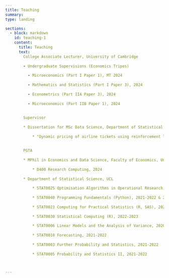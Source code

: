 ```yaml
---
title: Teaching 
summary: 
type: landing

sections:
  - block: markdown
    id: teaching-1
    content:  
      title: Teaching
      text: 
        College Associate Lecturer, University of Cambridge
        
        - Undergraduate Supervisions (Economics Tripos)
          
          - Microeconomics (Part I Paper 1), MT 2024
        
          - Mathematics and Statistics (Part I Paper 3), 2024
          
          - Econometrics (Part IIA Paper 3), 2024
          
          - Microeconomics (Part IIB Paper 1), 2024
      
        
        Supervisor
        
        * Dissertation for MSc Data Science, Department of Statistical Science, UCL, 2023-2024 
    
            * "Dynamic pricing of airline tickets using reinforcement learning" 
        
      
        PGTA 
      
        * MPhil in Economics and Data Science, Faculty of Economics, University of Cambridge
    
            * D400 Research Computing, 2024
        
        * Department of Statistical Science, UCL
    
            * STAT0025 Optimisation Algorithms in Operational Research, 2022-2023
      
            * STAT0040 Programming Fundamentals (Python), 2021-2022 & 2022-2023
      
            * STAT0023 Computing for Practical Statistics (R, SAS), 2022-2023
      
            * STAT0030 Statistical Computing (R), 2022-2023 
      
            * STAT0006 Linear Models and the Analysis of Variance, 2020-2021 & 2022-2023
      
            * STAT0010 Forecasting, 2021-2022
      
            * STAT0003 Further Probability and Statistics, 2021-2022
      
            * STAT0005 Probability and Statistics II, 2021-2022
      


---
```

